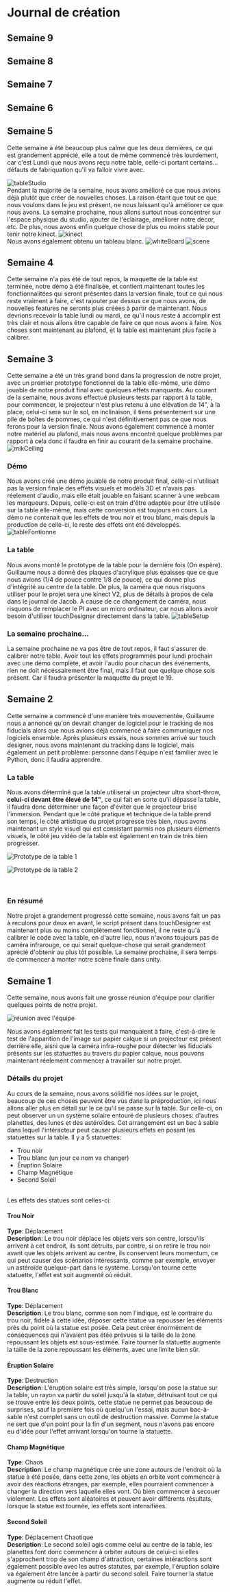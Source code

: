 # Journal de création

## Semaine 9

## Semaine 8

## Semaine 7

## Semaine 6

## Semaine 5
Cette semaine à été beaucoup plus calme que les deux dernières, ce qui est grandement apprécié, elle a tout de même commencé très lourdement, car c'est Lundi que nous avons reçu notre table, celle-ci portant certains... défauts de fabriquation qu'il va falloir vivre avec.

![tableStudio](https://github.com/Les-gars-d-la-table/Canevas-Cosmique/assets/93773873/52310706-1b60-4ba3-83c2-2612e4a6902e)
<br>
Pendant la majorité de la semaine, nous avons amélioré ce que nous avions déjà plutôt que créer de nouvelles choses. La raison étant que tout ce que nous voulons dans le jeu est présent, ne nous laissant qu'à améliorer ce que nous avons. La semaine prochaine, nous allons surtout nous concentrer sur l'espace physique du studio, ajouter de l'éclairage, améliorer notre décor, etc. De plus, nous avons enfin quelque chose de plus ou moins stable pour tenir notre kinect.
![kinect](https://github.com/Les-gars-d-la-table/Canevas-Cosmique/assets/93773873/dd21a7dd-a42b-450e-8113-9d8f8cb3f5b2)
<br>
Nous avons également obtenu un tableau blanc.
![whiteBoard](https://github.com/Les-gars-d-la-table/Canevas-Cosmique/assets/93773873/be2d95db-3a71-4b5f-b5cc-a552ad74905d)
![scene](https://github.com/Les-gars-d-la-table/Canevas-Cosmique/assets/93773873/087bc689-6bcd-4170-b2fa-d8325a581306)





## Semaine 4
Cette semaine n'a pas été de tout repos, la maquette de la table est terminée, notre démo à été finalisée, et contient maintenant toutes les fonctionnalitées qui seront présentes dans la version finale, tout ce qui nous reste vraiment à faire, c'est rajouter par dessus ce que nous avons, de nouvelles features ne seronts plus créées à partir de maintenant. Nous devrions recevoir la table lundi ou mardi, ce qu'il nous reste à accomplir est très clair et nous allons être capable de faire ce que nous avons à faire. Nos choses sont maintenant au plafond, et la table est maintenant plus facile à calibrer.

## Semaine 3
Cette semaine a été un très grand bond dans la progression de notre projet, avec un premier prototype fonctionnel de la table elle-même, une démo jouable de notre produit final avec quelques effets manquants. Au courant de la semaine, nous avons effectué plusieurs tests par rapport à la table, pour commencer, le projecteur n'est plus retenu à une élévation de 14", à la place, celui-ci sera sur le sol, en inclinaison, il tiens présentement sur une pile de boîtes de pommes, ce qui n'est définitivement pas ce que nous ferons pour la version finale. Nous avons également commencé à monter notre matériel au plafond, mais nous avons encontré quelque problèmes par rapport à cela donc il faudra en finir au courant de la semaine prochaine.
![mikCeiling](https://github.com/Les-gars-d-la-table/Canevas-Cosmique/assets/93773873/eb4afbb7-e0aa-4090-9c68-d47b45c3977f)


### Démo
Nous avons créé une démo jouable de notre produit final, celle-ci n'utilisait pas la version finale des effets visuels et modèls 3D et n'avais pas réelement d'audio, mais elle était jouable en faisant scanner à une webcam les marqueurs. Depuis, celle-ci est en train d'être adaptée pour être utilisée sur la table elle-même, mais cette conversion est toujours en cours. La démo ne contenait que les effets de trou noir et trou blanc, mais depuis la production de celle-ci, le reste des effets ont été développés.
![tableFontionne](https://github.com/Les-gars-d-la-table/Canevas-Cosmique/assets/93773873/4bf6a139-32ff-404b-a213-a456d6b4701e)


### La table
Nous avons monté le prototype de la table pour la dernière fois (On espère). Guillaume nous a donné des plaques d'acrylique plus épaisses que ce que nous avions (1/4 de pouce contre 1/8 de pouce), ce qui donne plus d'intégrité au centre de la table. De plus, la caméra que nous risquons utiliser pour le projet sera une kinect V2, plus de détails à propos de cela dans le journal de Jacob. À cause de ce changement de caméra, nous risquons de remplacer le PI avec un micro ordinateur, car nous allons avoir besoin d'utiliser touchDesigner directement dans la table.
![tableSetup](https://github.com/Les-gars-d-la-table/Canevas-Cosmique/assets/93773873/9944065f-0089-4992-945a-319a4fb0b9dc)


### La semaine prochaine...
La semaine prochaine ne va pas être de tout repos, il faut s'assurer de calibrer notre table. Avoir tout les effets programmés pour lundi prochain avec une démo complète, et avoir l'audio pour chacun des événements, rien ne doit nécéssairement être final, mais il faut que quelque chose sois présent. Car il faudra présenter la maquette du projet le 19.

## Semaine 2
Cette semaine a commencé d'une manière très mouvementée, Guillaume nous a annoncé qu'on devrait changer de logiciel pour le tracking de nos fiducials alors que nous avions déjà commencé à faire communiquer nos logiciels ensemble. Après plusieurs essais, nous sommes arrivé sur touch designer, nous avons maintenant du tracking dans le logiciel, mais également un petit problème: personne dans l'équipe n'est familier avec le Python, donc il faudra apprendre.

### La table
Nous avons déterminé que la table utiliserai un projecteur ultra short-throw, **celui-ci devant être élevé de 14"**, ce qui fait en sorte qu'il dépasse la table, il faudra donc déterminer une façon d'éviter que le projecteur brise l'immersion. Pendant que le côté pratique et technique de la table prend son temps, le côté artistique du projet progresse très bien, nous avons maintenant un style visuel qui est consistant parmis nos plusieurs éléments visuels, le côté jeu vidéo de la table est également en train de très bien progresser.

![Prototype de la table 1](medias/tablePrototype3.jpg)

![Prototype de la table 2](medias/tablePrototype1.jpg)

<br>

### En résumé
Notre projet a grandement progressé cette semaine, nous avons fait un pas à reculons pour deux en avant, le script présent dans touchDesigner est maintenant plus ou moins complètement fonctionnel, il ne reste qu'à calibrer le code avec la table, en d'autre lieu, nous n'avons toujours pas de caméra infrarouge, ce qui serait quelque-chose qui serait grandement aprécié d'obtenir au plus tôt possible. La semaine prochaine, il sera temps de commencer à monter notre scène finale dans unity.

## Semaine 1
Cette semaine, nous avons fait une grosse réunion d'équipe pour clarifier quelques points de notre projet.

![réunion avec l'équipe](medias/reunion_semaine_1.png)


Nous avons également fait les tests qui manquaient à faire, c'est-à-dire le test de l'apparition de l'image sur papier calque si un projecteur est présent derrière elle, aisni que la caméra infra-roughe pour détecter les fiducials présents sur les statuettes au travers du papier calque, nous pouvons maintenant réelement commencer à travailler sur notre projet.

### Détails du projet
Au cours de la semaine, nous avons solidifié nos idées sur le projet, beaucoup de ces choses peuvent être vus dans la préproduction, ici nous allons aller plus en détail sur le ce qu'il se passe sur la table. Sur celle-ci, on peut observer un un système solaire entouré de plusieurs choses: d'autres planettes, des lunes et des astéroïdes. Cet arrangement est un bac à sable dans lequel l'intéracteur peut causer plusieurs effets en posant les statuettes sur la table. Il y a 5 statuettes: 
- Trou noir
- Trou blanc (un jour ce nom va changer)
- Éruption Solaire
- Champ Magnétique
- Second Soleil
<br>
Les effets des statues sont celles-ci:

#### Trou Noir
**Type**: Déplacement
<br>
**Description**: Le trou noir déplace les objets vers son centre, lorsqu'ils arrivent à cet endroit, ils sont détruits, par contre, si on retire le trou noir avant que les objets arrivent au centre, ils conservent leurs momentum, ce qui peut causer des scénarios intéressants, comme par exemple, envoyer un astéroïde quelque-part dans le système. Lorsqu'on tourne cette statuette, l'effet est soit augmenté où réduit.

#### Trou Blanc
**Type**: Déplacement
<br>
**Description**: Le trou blanc, comme son nom l'indique, est le contraire du trou noir, fidèle à cette idée, déposer cette statue va repousser les éléments près du point où la statue est posée. Cela peut créer énormément de conséquences qui n'avaient pas étée prévues si la taille de la zone repoussant les objets est sous-estimée. Faire tourner la statuette augmente la taille de la zone repoussant les éléments, avec une limite bien sûr.

#### Éruption Solaire
**Type**: Destruction
<br>
**Description**: L'éruption solaire est très simple, lorsqu'on pose la statue sur la table, un rayon va partir du soleil jusqu'à la statue, détruisant tout ce qui se trouve entre les deux points, cette statue ne permet pas beaucoup de surprises, sauf la première fois où quelqu'un l'essai, mais aucun bac-à-sable n'est complet sans un outil de destruction massive. Comme la statue ne sert que d'un point pour la fin d'un segment, nous n'avons pas encore eu d'idée pour l'effet arrivant lorsqu'on tourne la statuette.

#### Champ Magnétique
**Type**: Chaos
<br>
**Description**: Le champ magnétique crée une zone autours de l'endroit où la statue à été posée, dans cette zone, les objets en orbite vont commencer à avoir des réactions étranges, par exemple, elles pourraient commencer à changer la direction vers laquelle elles vont. Où bien commencer à secouer violement. Les effets sont aléatoires et peuvent avoir différents résultats, lorsque la statue est tournée, les effets sont intensifiées.

#### Second Soleil
**Type**: Déplacement Chaotique
<br>
**Description**: Le second soleil agis comme celui au centre de la table, les planettes font donc commencer à orbiter autours de celui-ci si elles s'approchent trop de son champ d'attraction, certaines intéractions sont également possible avec les autres statutes, par exemple, l'éruption solaire va également être lancée à partir du second soleil. Faire tourner la statue augmente ou réduit l'effet.

